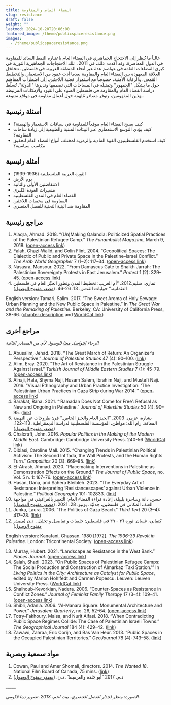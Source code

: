 ```yaml
---
title: الفضاء العام والمقاومة
slug: resistance
draft: false
weight: ""
lastmod: 2024-10-20T20:06:00
featured_image: /theme/publicspaceresistance.png
images:
  - /theme/publicspaceresistance.png
---
```

غالباً ما يُنظر إلى الاحتجاج الجماهيري في الفضاء العام باعتباره النمط السائد للمقاومة في الدول المعاصرة. وقد أكدت  ذلك، في 2011،  تلك الاحتجاجات الجماهيرية الثورية في كبرى الفضاءات العامة في عواصم عدة عبر أنحاء المنطقة العربية. في فلسطين، تتخلخل العلاقة المعهودة بين الفضاء العام والمقاومة بعدما أدت عقود من الاستعمار، والتخطيط القمعي، والرقابة الأمنية، خصوصاً مع استمرار قضية اللاجئين، إلى اضطراب المفاهيم حول ما يشكل "الجمهور" وتمثيله في المساحات التي تصممها وتديرها "الدولة". تُسلّط دراسة الفضاء العام والمقاومة في فلسطين الضوء على القيود والإمكانات المرتبطة بهذين المفهومين، وتوفر مصادر مُلهمة حول أعمال مقاومة في مواقع متنوعة.

## أسئلة رئيسية

- كيف يصبح الفضاء العام موقعاً للمقاومة في سياقات الاستعمار والهيمنة؟
- كيف يؤدي التوسع الاستعماري عبر البيئات المبنية والطبيعية إلى زيادة ساحات المقاومة؟
- كيف استخدم الفلسطينيون القوة المادية والرمزية لمختلف أنواع الفضاء العام لتحقيق مكاسب سياسية؟

## أمثلة رئيسية

- الثورة العربية الفلسطينية (1936–1939)
- يوم الأرض
- الانتفاضتين الأولى والثانية
- مسيرات العودة الكبرى
- الفضاء العام في المدن الفلسطينية
- المقاومة في مخيمات اللاجئين
- المقاومة ضد البنية التحتية للفصل العنصري

## مراجع رئيسية

1. Alaqra, Ahmad. 2018. “(Un)Making Qalandia: Politicized Spatial Practices of the Palestinian Refugee Camp.” *The Funambulist Magazine*, March 9, 2018. ([open-access link](https://thefunambulist.net/magazine/16-proletarian-fortresses/unmaking-qalandia-politicized-spatial-practices-palestinian-refugee-camp-ahmad-alaqra)) 
2. Falah, Ghazi-Walid, and Colin Flint. 2004. “Geopolitical Spaces: The Dialectic of Public and Private Space in the Palestine–Israel Conflict.” *The Arab World Geographer* 7 (1–2): 117–34. ([open-access link](https://www.researchgate.net/profile/Colin-Flint-3/publication/292692290_Geopolitical_spaces_The_dialectic_of_public_and_private_space_in_the_Palestine-Israel_conflict/links/58a2433daca272046aafe6bd/Geopolitical-spaces-The-dialectic-of-public-and-private-space-in-the-Palestine-Israel-conflict.pdf?_tp=eyJjb250ZXh0Ijp7ImZpcnN0UGFnZSI6InB1YmxpY2F0aW9uIiwicGFnZSI6InB1YmxpY2F0aW9uIn19))
3. Nasasra, Mansour. 2022. “From Damascus Gate to Shaikh Jarrah: The Palestinian Sovereignty Protests in East Jerusalem.” *Protest* 1 (2): 329–45. ([open-access link](https://brill.com/view/journals/prot/1/2/article-p329_006.xml))
4. تماري، سليم.2012. “أم الغريب: تخطيط المدن وتطور الحيِّز العام في فلسطين العثمانية.“ حوليات القدس. 13. 26-46. ([مصدر مفتوح الوصول](https://store.palestine-studies.org/sites/default/files/hq-articles/11464.pdf))

English version: Tamari, Salim. 2017. “The Sweet Aroma of Holy Sewage: Urban Planning and the New Public Space in Palestine.” In *The Great War and the Remaking of Palestine*. Berkeley, CA: University of California Press, 38-66. ([chapter description](https://academic.oup.com/california-scholarship-online/book/16086/chapter-abstract/171088224?redirectedFrom=fulltext) and [WorldCat link](https://search.worldcat.org/title/1038189463))

## مراجع أخرى

*الرجاء [التواصل معنا](https://palestine.araburbanism.com/ar/contact/) للوصول لأي من المصادر التالية.*

1. Abusalim, Jehad. 2018. “The Great March of Return: An Organizer’s Perspective.” *Journal of Palestine Studies* 47 (4): 90–100. ([link](https://www.tandfonline.com/doi/abs/10.1525/jps.2018.47.4.90))
2. Alım, Eray. 2020. “The Art of Resistance in the Palestinian Struggle Against Israel.” *Turkish Journal of Middle Eastern Studies* 7 (1): 45–79. ([open-access link](https://dergipark.org.tr/tr/download/article-file/1112140))
3. Alnaji, Hala, Shyma Naji, Husam Salem, Ibrahim Naji, and Mustefi Naji. 2016. “Visual Ethnography and Urban Practice Investigation: ‘The Palestinian Urban Practices in Gaza Strip during War 2014.’” ([open-access link](https://dadun.unav.edu/handle/10171/42256))
4. Barakat, Rana. 2021. “‘Ramadan Does Not Come for Free’: Refusal as New and Ongoing in Palestine.” *Journal of Palestine Studies* 50 (4): 90–95. ([link](https://www.tandfonline.com/doi/full/10.1080/0377919X.2021.1979376))
5. بشارة، عزمي. 2003. ”الحيز العام والحيز الخاص.“ في: طروحات عن النهضة المعاقة. رام الله: مواطن، المؤسسة الفلسطينية لدراسة الديمقراطية. 113-122. ([مصدر مفتوح الوصول](https://muwatin.birzeit.edu/sites/default/files/publications/attachments/Azmi%20Bishara%20-%20Theses%20on%20a%20Deferred%20Awakening.pdf))
6. Chalcraft, John. 2016. *Popular Politics in the Making of the Modern Middle East*. Cambridge: Cambridge University Press. 240-56 ([WorldCat link](https://search.worldcat.org/title/922561826))
7. Dibiasi, Caroline Mall. 2015. “Changing Trends in Palestinian Political Activism: The Second Intifada, the Wall Protests, and the Human Rights Turn.” *Geopolitics* 20 (3): 669–95. ([link](https://www.tandfonline.com/doi/abs/10.1080/14650045.2015.1028028))
8. El-Atrash, Ahmad. 2020. “Placemaking Interventions in Palestine as Demonstration Effects on the Ground.” *The Journal of Public Space*, no. Vol. 5 n. 1: 167–76. ([open-access link](https://www.journalpublicspace.org/index.php/jps/article/view/1256/769))
9. Hasan, Dana, and Sahera Bleibleh. 2023. “The Everyday Art of Resistance: Interpreting ‘Resistancescapes’ against Urban Violence in Palestine.” *Political Geography* 101: 102833. ([link](https://www.sciencedirect.com/science/article/abs/pii/S0962629823000112))
10. حسن، دانة وساحرة بليبلة، إعادة قراءة الفضاء العام: التعبير بالغرافيتي في مواجهة العنف المكاني في فلسطين، جدليّة، يونيو، 28، 2021. ([مصدر مفتوح الوصول](https://www.jadaliyya.com/Details/43033)) 
11. Junka, Laura. 2006. “The Politics of Gaza Beach.” *Third Text* 20 (3–4): 417–28. ([link](https://www.tandfonline.com/doi/full/10.1080/09528820600855428))
12. كنفاني، غسان. ثورة ٣٦ - ٣٩ في فلسطين: خلفيات و تفاصيل و تحليل.  د.ن  ([مصدر مفتوح الوصول](https://archive.org/details/36393/page/n1/mode/2up))

English version: Kanafani, Ghassan. 1980 [1972]. *The 1936-39 Revolt in Palestine*. London: Tricontinental Society. ([open-access link](https://yplus.ps/wp-content/uploads/2021/01/Kanafani-Ghassan-The-1936-39-Revolt-in-Palestine.pdf))

13. Murray, Hubert. 2021. “Landscape as Resistance in the West Bank.” *Places Journal*. ([open-access link](https://placesjournal.org/article/battir-landscape-as-palestinian-resistance-in-the-west-bank))
14. Salah, Shadi. 2023. “On Public Spaces of Palestinian Refugee Camps: The Social Production and Construction of Almarkaz ‘Taxi Station.’” In *Living Politics in the City: Architecture as Catalyst for Public Space*, edited by Marion Hohlfedt and Carmen Popescu. Leuven: Leuven University Press. ([WorldCat link](https://search.worldcat.org/title/1342623596))
15. Shalhoub-Kevorkian, Nadera. 2006. “Counter-Spaces as Resistance in Conflict Zones.” *Journal of Feminist Family Therapy* 17 (3–4): 109–41. ([open-access link](https://www.tandfonline.com/doi/pdf/10.1300/J086v17n03_07))
16. Shibli, Adania. 2006. “Al-Manara Square: Monumental Architecture and Power.” *Jerusalem Quarterly*, no. 26, 52–64. ([open-access link](https://www.palestine-studies.org/sites/default/files/jq-articles/26_shibli_1_0.pdf))
17. Totry-Fakhoury, Maisa, and Nurit Alfasi. 2018. “When Contradicting Public Space Regimes Collide: The Case of Palestinian Israeli Towns.” *The Geographical Journal* 184 (4): 429–42. ([link](https://rgs-ibg.onlinelibrary.wiley.com/doi/abs/10.1111/geoj.12265))
18. Zawawi, Zahraa, Eric Corijn, and Bas Van Heur. 2013. “Public Spaces in the Occupied Palestinian Territories.” *GeoJournal* 78 (4): 743–58. ([link](https://link.springer.com/article/10.1007/s10708-012-9463-9))

## مواد سمعية وبصرية

1. Cowan, Paul and Amer Shomali, directors. 2014. *The Wanted 18*. National Film Board of Canada, 75 mins. ([link](https://www.kanopy.com/en/product/wanted-18-israeli-armys-pursuit-18-cows))
2. د.م. 2017 ”أبو جلدة والعرميط“. د.ن. ([مصدر مفتوح الوصول](https://abujildeh.com/))

*_____*

*الصورة: منظر لجدار الفصل العنصري، بيت لحم، 2013. تصوير دينا قدّومي.*
